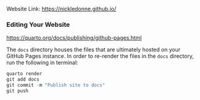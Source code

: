 Website Link: <https://nickledonne.github.io/>

### Editing Your Website

<https://quarto.org/docs/publishing/github-pages.html>

The `docs` directory houses the files that are ultimately hosted on your GitHub Pages instance. In order to re-render the files in the `docs` directory, run the following in terminal:

``` c
quarto render
git add docs
git commit -m "Publish site to docs"
git push
```
